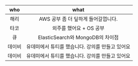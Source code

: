 |  who   |                       what                       |
| :----: | :----------------------------------------------: |
|  해리  |       AWS 공부 좀 더 딮하게 들어갈껍니다.        |
|  타코  |             외주를 했어요 + OS 공부              |
|   큐   |         ElasticSearch와 MongoDB의 차이점         |
| 데이비 | 유데미에서 튜티를 했습니다. 강의를 만들고 있어요 |
| 데이비 | 유데미에서 튜티를 했습니다. 강의를 만들고 있어요 |
